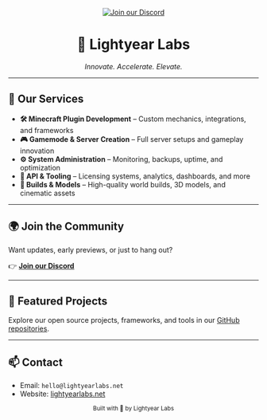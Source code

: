 <p align="center">
  <a href="https://discord.lightyearlabs.net" target="_blank">
    <img src="https://assets-cdn.sums.su/LU/images/discordbanner.png" alt="Join our Discord" style="max-width:100%;">
  </a>
</p>

<h1 align="center">🚀 Lightyear Labs</h1>
<p align="center"><em>Innovate. Accelerate. Elevate.</em></p>
<hr>
<h2>💼 Our Services</h2>

<ul>
  <li><strong>🛠️ Minecraft Plugin Development</strong> – Custom mechanics, integrations, and frameworks</li>
  <li><strong>🎮 Gamemode & Server Creation</strong> – Full server setups and gameplay innovation</li>
  <li><strong>⚙️ System Administration</strong> – Monitoring, backups, uptime, and optimization</li>
  <li><strong>🧠 API & Tooling</strong> – Licensing systems, analytics, dashboards, and more</li>
  <li><strong>🧱 Builds & Models</strong> – High-quality world builds, 3D models, and cinematic assets</li>
</ul>

<hr>

<h2>🌍 Join the Community</h2>

<p>Want updates, early previews, or just to hang out?</p>

<p>
  👉 <a href="https://discord.lightyearlabs.net"><strong>Join our Discord</strong></a>
</p>

<hr>

<h2>🧠 Featured Projects</h2>

<p>Explore our open source projects, frameworks, and tools in our <a href="https://github.com/Lightyear-Labs">GitHub repositories</a>.</p>

<hr>

<h2>📫 Contact</h2>

<ul>
  <li>Email: <code>hello@lightyearlabs.net</code></li>
  <li>Website: <a href="https://lightyearlabs.net">lightyearlabs.net</a></li>
</ul>

<p align="center">
  <sub>Built with 💫 by Lightyear Labs</sub>
</p>
